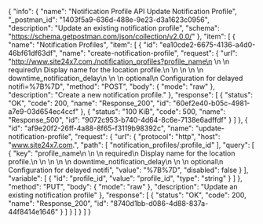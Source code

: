 {
  "info": {
    "name": "Notification Profile API Update Notification Profile",
    "_postman_id": "1403f5a9-636d-488e-9e23-d3a1623c0956",
    "description": "Update an existing notification profile",
    "schema": "https://schema.getpostman.com/json/collection/v2.0.0/"
  },
  "item": [
    {
      "name": "Notification Profiles",
      "item": [
        {
          "id": "ea10cde2-6675-4136-a4d0-46bf61df63df",
          "name": "create-notification-profile",
          "request": {
            "url": "http://www.site24x7.com./notification_profiles?profile_name\n        \n        \n            required\n            Display name for the location profile.\n        \n    \n    \n        \n        downtime_notification_delay\n        \n        \n            optional\n            Configuration for delayed notifi=%7B%7D",
            "method": "POST",
            "body": {
              "mode": "raw"
            },
            "description": "Create a new notification profile."
          },
          "response": [
            {
              "status": "OK",
              "code": 200,
              "name": "Response_200",
              "id": "60ef2e40-b05c-4981-a7e9-03d654ec4ccf"
            },
            {
              "status": "100 KiB",
              "code": 500,
              "name": "Response_500",
              "id": "9072c953-b740-4d64-8c6e-7138e6adffdf"
            }
          ]
        },
        {
          "id": "af9e20f2-26ff-4a88-8f65-f3119b98392c",
          "name": "update-notification-profile",
          "request": {
            "url": {
              "protocol": "http",
              "host": "www.site24x7.com.",
              "path": [
                "notification_profiles/:profile_id"
              ],
              "query": [
                {
                  "key": "profile_name\n        \n        \n            required\n            Display name for the location profile.\n        \n    \n    \n        \n        downtime_notification_delay\n        \n        \n            optional\n            Configuration for delayed notifi",
                  "value": "%7B%7D",
                  "disabled": false
                }
              ],
              "variable": [
                {
                  "id": "profile_id",
                  "value": "profile_id",
                  "type": "string"
                }
              ]
            },
            "method": "PUT",
            "body": {
              "mode": "raw"
            },
            "description": "Update an existing notification profile"
          },
          "response": [
            {
              "status": "OK",
              "code": 200,
              "name": "Response_200",
              "id": "8740d1bb-d086-4d88-837a-44f8414e1646"
            }
          ]
        }
      ]
    }
  ]
}